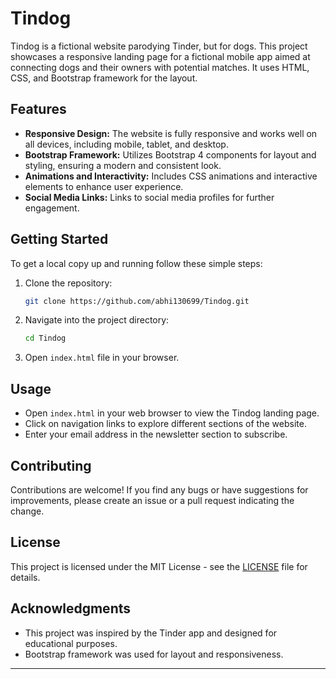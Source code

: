 # Tindog

Tindog is a fictional website parodying Tinder, but for dogs. This project showcases a responsive landing page for a fictional mobile app aimed at connecting dogs and their owners with potential matches. It uses HTML, CSS, and Bootstrap framework for the layout.



## Features

- **Responsive Design:** The website is fully responsive and works well on all devices, including mobile, tablet, and desktop.
- **Bootstrap Framework:** Utilizes Bootstrap 4 components for layout and styling, ensuring a modern and consistent look.
- **Animations and Interactivity:** Includes CSS animations and interactive elements to enhance user experience.
- **Social Media Links:** Links to social media profiles for further engagement.

## Getting Started

To get a local copy up and running follow these simple steps:

1. Clone the repository:
   ```bash
   git clone https://github.com/abhi130699/Tindog.git
   ```
2. Navigate into the project directory:
   ```bash
   cd Tindog
   ```
3. Open `index.html` file in your browser.

## Usage

- Open `index.html` in your web browser to view the Tindog landing page.
- Click on navigation links to explore different sections of the website.
- Enter your email address in the newsletter section to subscribe.

## Contributing

Contributions are welcome! If you find any bugs or have suggestions for improvements, please create an issue or a pull request indicating the change.

## License

This project is licensed under the MIT License - see the [LICENSE](LICENSE) file for details.

## Acknowledgments

- This project was inspired by the Tinder app and designed for educational purposes.
- Bootstrap framework was used for layout and responsiveness.

---
